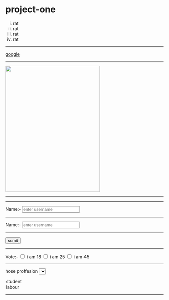 # project-one
<!DOCTYPE html>
<html lang="en">
<head>
  <meta charset="UTF-8">
  <meta name="viewport" content="width=device-width, initial-scale=1.0">
  <title>Document</title>
</head>
<body>
  <ol type="i">
    <li>rat</li>
    <li>rat</li>
    <li>rat</li>
    <li>rat</li>
</ol>
<hr>
<a href="www:oogle.com">google</a>
<hr>
<img src="at.jpg"height="400px" width="300"><hr>
<hr>
Name:- 
<input type ="text"= placeholder="enter username"/><hr>
<label>
  Name:- 
  <input type ="text"= placeholder="enter username"/><hr>
</label>


<form action="/server">
  <button>sumit</button>

</form>

<hr>
Vote:-
<input type="checkbox" name="age" id ="age"cheked/>
<label for ="age"> i am 18 </label>
<input type="checkbox" name="age" id ="age"cheked/>
<label for ="age"> i am 25 </label>
<input type="checkbox" name="age" id ="age"cheked/>
<label for ="age"> i am 45 </label>
<hr>

hose proffesion
<select name="Age" id="old">
  <option value=" stu">student</option>
  <option value=" stu">labour</option>

</select>

<hr>





</body>
</html>
